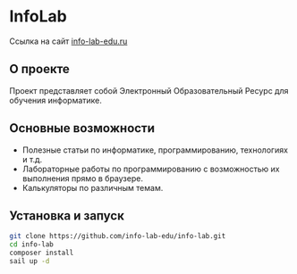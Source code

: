 # InfoLab

Ссылка на сайт [info-lab-edu.ru](https://info-lab-edu.ru/)

## О проекте

Проект представляет собой Электронный Образовательный Ресурс для обучения
информатике.

## Основные возможности

- Полезные статьи по информатике, программированию, технологиях и т.д.
- Лабораторные работы по программированию с возможностью их выполнения прямо в
  браузере.
- Калькуляторы по различным темам.

## Установка и запуск

```bash
git clone https://github.com/info-lab-edu/info-lab.git
cd info-lab
composer install
sail up -d
```
